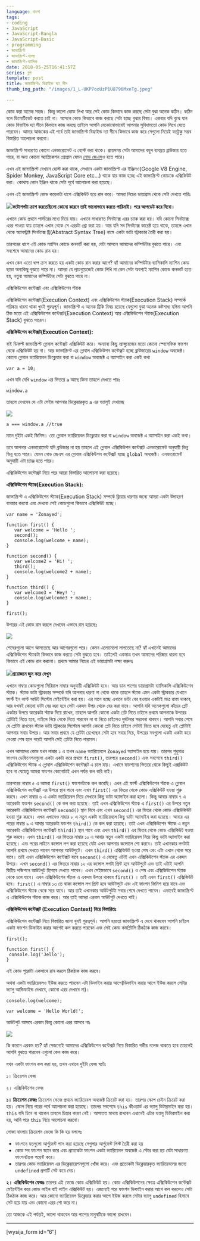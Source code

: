 ```yaml
---
language: বাংলা
tags:
- coding
- JavaScript
- JavaScript-Bangla
- JavaScript-Basic
- programming
- জাভাস্ক্রিপ্ট
- জাভাস্ক্রিপ্ট-বাংলা
- জাভাস্ক্রিপ্ট-ব্যাসিক
date: 2018-05-25T16:41:57Z
series: ব্লগ
template: post
title: জাভাস্ক্রিপ্টঃ বিহ্যাইন্ড দ্যা সীন
thumb_img_path: "/images/1_L-UKP7ooUzP1U8796MxeTg.jpeg"

---
```

কোড করা অনেক সহজ। কিন্তু ভালো কোড লিখা আর সেই কোড কিভাবে কাজ করছে সেটা বুঝা অনেক কঠিন। কঠিন বলে ডিমোটিভেট করতে চাই না। আসলে কোড কিভাবে কাজ করছে সেটা হচ্ছে বুঝার বিষয়। একবার যদি বুঝে যান কোড বিহ্যাইন্ড দ্যা সীনে কিভাবে কাজ করছে তাইলে আপনি যেকোনোভাবেই আপনার সুবিধামতো কোড লিখে যেতে পারবেন। আমার আজকের এই পর্বে তাই জাভাস্ক্রিপ্ট বিহ্যাইন্ড দ্যা সীনে কিভাবে কাজ করে সেগুলো নিয়েই যতটুকু সম্ভব বিস্তারিত আলোচনা করবো।

জাভাস্ক্রিপ্ট সাধারণত কোনো এনভারোমেন্ট এ হোস্ট করা থাকে। প্রায়সময় সেটা আমাদের বহুল ব্যবহ্রত ব্রাউজার হতে পারে, বা অন্য কোনো অ্যাপ্লিকেশন প্রোগ্রাম যেমন [নোড জেএস](https://with.zonayed.me/%e0%a6%aa%e0%a7%8d%e0%a6%b0%e0%a7%8b%e0%a6%97%e0%a7%8d%e0%a6%b0%e0%a6%be%e0%a6%ae%e0%a6%bf%e0%a6%82/%e0%a6%9c%e0%a7%87%e0%a6%8f%e0%a6%b8-%e0%a6%aa%e0%a7%8d%e0%a6%b0%e0%a7%8b%e0%a6%97%e0%a7%8d%e0%a6%b0%e0%a6%be%e0%a6%ae%e0%a6%bf%e0%a6%82/%e0%a6%a8%e0%a7%8b%e0%a6%a1-%e0%a6%9c%e0%a7%87%e0%a6%8f%e0%a6%b8-%e0%a6%a8%e0%a6%bf%e0%a7%9f%e0%a7%87-%e0%a6%b8%e0%a6%ac-%e0%a6%95%e0%a6%bf%e0%a6%9b%e0%a7%81/)ও হতে পারে।

এখন এই জাভাস্ক্রিপ্ট যেখানে হোস্ট করা থাকে, সেখানে একটা জাভাস্ক্রিপ্ট এর ইঞ্জিনও(Google V8 Engine, Spider Monkey, JavaScript Core etc…) থাকে যার কাজ হচ্ছে এই জাভাস্ক্রিপ্ট কোডকে এক্সিকিউট করা। কোথায় কোন ইঞ্জিন থাকে সেটা পূর্বে আলোচনা করা হয়েছে।

এখন এই জাভাস্ক্রিপ্ট কোড কয়েকটা ধাপে এক্সিকিউট হয়ে রান করে। আমরা নিচের ডায়াগ্রাম থেকে সেটা দেখতে পারিঃ

![](https://cdn-images-1.medium.com/max/800/1*6hxSzZC9K0wZUXygi03CJg.png)**ফটোশপটা ক্রাশ করতেছিলো কোনো কারনে তাই ভালোভাবে করতে পারিনাই। পরে আপডেট করে দিবো।**

এখানে কোড প্রথমে পার্সারের মধ্যে দিয়ে যায়। এখানে সাধারণত সিনট্যাক্স এরর চ্যাক করা হয়। যদি কোনো সিনট্যাক্স এরর পাওয়া যায় তাহলে এখান থেকে সে এররটা থ্রো করা হয়। আর যদি সব সিনট্যাক্স কারেক্ট হয়ে থাকে, তাহলে এখান থেকে অ্যাবস্ট্রাক্ট সিনট্যাক্স ট্রি(Abstract Syntax Tree) নামে একটা ডাটা স্ট্রাকচার তৈরী করা হয়।

তারপরের ধাপে এই কোড ম্যাশিন কোডে কনভার্ট করা হয়, যেটা আসলে আমাদের কম্পিউটার বুঝতে পারে। এবং সবশেষে আমাদের কোড রান হয়।

এখন কেন এতো ধাপ ক্রস করতে হয় একটা কোড রান করার আগে? হ্যাঁ আমাদের কম্পিউটার ব্যাসিকালি ম্যাশিন কোড ছাড়া অন্যকিছু বুঝতে পারে না। আমরা যে ল্যাংগুয়েজেই কোড লিখি না কেন সেটা অবশ্যই ম্যাশিন কোডে কনভার্ট হতে হয়, নতুবা আমাদের কম্পিউটার সেটা বুঝতে পারে না।

এক্সিকিউশেন কন্টেক্সট এবং এক্সিকিউশেন স্ট্যাক

এক্সিকিউশেন কন্টেক্সট(Execution Context) এবং এক্সিকিউশেন স্ট্যাক(Execution Stack) সম্পর্কে পরিষ্কার ধারনা থাকা খুবই গুরত্বপূর্ন। জাভাস্ক্রিপ্ট এ অনেক ট্রিকি বিষয় রয়েছে যেগুলো বুঝা অনেক কষ্টসাধ্য যদিনা আপনি ঠিক মতো এই এক্সিকিউশেন কন্টেক্সট(Execution Context) আর এক্সিকিউশেন স্ট্যাক(Execution Stack) বুঝতে পারেন।

**এক্সিকিউশেন কন্টেক্সট(Execution Context):**

বাই ডিফল্ট জাভাস্ক্রিপ্ট গ্লোবাল কন্টেক্সট এক্সিকিউট করে। অন্যান্য কিছু ল্যাঙ্গুয়েজের মতো কোনো স্পেসেফিক ফাংশন থেকে এক্সিকিউট হয় না। আর জাভাস্ক্রিপ্ট এর গ্লোবাল এক্সিকিউশন কন্টেক্সট হচ্ছে ব্রাউজারের `window` অবজেক্ট। কোনো গ্লোবাল ভ্যারিয়েবল ডিক্লেয়ার করা বা `window` অবজেক্ট এ অ্যাসাইন করা একই কথা

    var a = 10;

এখন যদি দেখি `window` এর ভিতরে `a` আছে কিনা তাহলে দেখতে পারঃ

    window.a

তাহলে দেখবেন যে এটা সেইম আপনার ডিক্লেয়ারকৃত `a` এর ভ্যালুই দেখাচ্ছে

![](https://cdn-images-1.medium.com/max/800/1*YVLr_m0HE6gYv0aJnwhkNg.png)

    a === window.a //true

মানে দুইটা একই জিনিস। তো গ্লোবাল ভ্যারিয়েবল ডিক্লেয়ার করা বা `window` অবজেক্ট এ অ্যাসাইন করা একই কথা।

তবে আপনার এনভারোমেন্ট যদি ব্রাউজার না হয় তাহলে এই গ্লোবাল এক্সিকিউশন কন্টেক্সট এনভারোমেন্ট অনুযায়ী ভিন্ন ভিন্ন হতে পারে। যেমন নোড জেএস এর গ্লোবাল এক্সিকিউশন কন্টেক্সট হচ্ছে `global` অবজেক্ট। এনভারোমেন্ট অনুযায়ী এটা চ্যাঞ্জ হতে পারে।

এক্সিকিউশেন কন্টেক্সট নিয়ে পরে আরো বিস্তারিত আলোচনা করা হয়েছে।

**এক্সিকিউশেন স্ট্যাক(Execution Stack):**

জাভাস্ক্রিপ্ট এ এক্সিকিউশেন স্ট্যাক(Execution Stack) সম্পর্কে ক্লিয়ার ধারণার জন্যে আমরা একটা উদাহরণ ব্যবহার করবো এবং দেখবো সেই কোডগুলো কিভাবে এক্সিকিউট হচ্ছে।

    var name = 'Zonayed';

    function first() {
       var welcome = 'Hello ';
       second();
       console.log(welcome + name);
    }

    function second() {
       var welcome2 = 'Hi! ';
       third();
       console.log(welcome2 + name);
    }

    function third() {
       var welcome3 = 'Hey! ';
       console.log(welcome3 + name);
    }

    first();

উপরের এই কোড রান করলে দেখবেন এভাবে রান হয়েছেঃ

![](https://cdn-images-1.medium.com/max/800/1*L7GmbhbipE25Dbu6i4r7RA.png)

শেষেরগুলো আগে আসতেছে আর আগেরগুলো পরে। কেমন এলোমেলো লাগতেছে না? হ্যাঁ এখানেই আমাদের এক্সিকিউশেন স্ট্যাকটা কিভাবে কাজ করতে সেটা বুঝতে হবে। তাইলেই একমাত্র তখন আমাদের পরিষ্কার ধারনা হবে কিভাবে এই কোড রান করলো। প্রথমে আমার নিচের এই ডায়াগ্রামটা লক্ষ্য করুনঃ

![](https://cdn-images-1.medium.com/max/800/1*kSGrVKeWSeyut11ErT2_nA.png)**প্রয়োজনে জুম করে দেখুন**

এখানে নাম্বার কোডগুলো সিরিয়াল নাম্বার অনুযায়ী এক্সিকিউট হবে। আর ডান পাশের ডায়াগ্রামটা ব্যাসিকালি এক্সিকিউশেন স্ট্যাক। স্ট্যাক ডাটা স্ট্রাকচার সম্পর্কে যদি আপনার ধারণা না থেকে থাকে তাহলে স্ট্যাক এমন একটা স্ট্রাকচার যেখানে ফার্স্ট ইন লাস্ট আউট সিস্টেম মেইন্টেইন করা হয়। এর মানে হচ্ছে এখানে ডাটা বের হওয়ার একটাই মাত্র রাস্তা থাকবে, আর যখনই কোনো ডাটা বের করা হবে সেটা একদম উপর থেকে বের করা যাবে। আপনি যদি অনেকগুলো কাঁচের প্লেট একটার উপরে আরেকটা স্ট্যাক দিয়ে রাখেন, তাহলে আপনি কোনো একটা প্লেট নিতে চাইলে প্রথমে আপনাকে উপরের প্লেটটাই নিতে হবে, নাইলে নিচে থেকে নিতে পারবেন না বা নিতে চাইলেও দুর্ঘটনার সম্ভাবনা থাকবে। আপনি সবার শেষে যে প্লেটটা রাখবেন স্ট্যাক ডাটা স্ট্রাকচার সিস্টেমে আপনি কোনো প্লেট নিতে চাইলে সেটাই নিতে হবে যেহেতু এই প্লেটটাই আপনার সবার উপরে। আর সবার প্রথমে যে প্লেটটা রেখেছেন সেটা হবে সবার নিচে, উপরের সবগুলো একটা একটা করে নেওয়া শেষ হলে পরেই আপনি সেই প্লেটটা নিতে পারবেন।

এখন আমাদের কোড যখন নাম্বার ১ এ তখন `name` ভ্যারিয়েবলে `Zonayed` অ্যাসাইন হয়ে যায়। তারপর শুধুমাত্র ফাংশন ডেফিনেশনগুলো একটা একটা করে প্রথমে `first()`, তারপরে `second()` এবং সবশেষে `third()` এক্সিকিউশেন স্ট্যাক এ গ্লোবাল এক্সিকিউশেন কন্টেক্সট এ চলে যায়। এখানে ফাংশনের ভিতরে থেকে কিছুই এক্সকিউট হবে না যেহেতু আমরা ফাংশন কোনোটাই এখন পর্যন্ত কল করি নাই।

তারপরের নাম্বার ৫ এ আমরা `first()` ফাংশনটাকে কল করেছি। এখন এই ফার্স্ট এক্সিকিউশেন স্ট্যাক এ গ্লোবাল এক্সিকিউশেন কন্টেক্সট এর উপরে স্থান পাবে এবং এখন `first()` এর ভিতর থেকে কোড এক্সিকিউট হওয়া শুরু করবে। এখন নাম্বার ৬ এ একটা ভ্যারিয়েবল নিয়ে সেখানে কিছু ডাটা অ্যাসাইন করা হলো। কিন্তু আবার নাম্বার ৭ এ আরেকটা ফাংশন `second()` কে কল করা হয়েছে। তাই এখন এক্সিকিউশেন স্ট্যাক এ `first()` এর উপরে নতুন আরেকটা এক্সিকিউশেন কন্টেক্সট `second()` স্থান নিবে এবং এখন `second()` এর ভিতর থেকে কোড এক্সিউকিউট হওয়া শুরু করবে। এখন এখানেও নাম্বার ৮ এ নতুন একটা ভ্যারিয়েবলে কিছু ডাটা অ্যাসাইন করা হয়েছে। আবার এর পরের নাম্বার ৯ এ আবার আরেকটা ফাংশন `third()` কে কল করা হয়েছে। তাই এখন এক্সিকিউশেন স্ট্যাক এ নতুন আরেকটা এক্সিকিউশেন কন্টেক্সট `third()` স্থান পাবে এবং এখন `third()` এর ভিতর থেকে কোড এক্সিকিউট হওয়া শুরু করবে। এখন `third()` এর ভিতরে নাম্বার ১০ এ আবার নতুন একটা ভ্যারিয়েবল নিয়ে কিছু ডাটা অ্যাসাইন করা হয়েছে। এবং পরের লাইনে কন্সোল লগ করা হয়েছে যেটা এখন আপনার কন্সোলে শো করবে। তাই এখানকার লগটাই আপনি প্রথমে দেখতে পাবেন আপনার আউটপুটে। এখন `third()` এক্সিকিউট হওয়া শেষ এবং এটা এখান থেকে সরে যাবে। তাই এখন এক্সিকিউশেন কন্টেক্সট যাবে `second()` এ যেহেতু এটাই এখন এক্সিকিউশেন স্ট্যাক এর একদম উপরে। এখন `second()` এর ভিতরে নাম্বার ১২ এর কন্সোল লগটা প্রিন্ট হবে আউটপুটে এবং তাই এটাই আপনি দ্বিতীয় পজিশনে আউটপুট হিসাবে দেখতে পাবেন। এখন সেইমভাবে `second()` ও শেষ এবং এক্সিকিউশেন স্ট্যাক থেকে চলে যাবে। এখন এক্সিকিউশেন স্ট্যাক এ একদম উপরে থাকবে `first()` । তাই এখন `first()` এক্সিকিউট হবে। `first()` এ নাম্বার ১৩ তে থাকা কন্সোল লগ প্রিন্ট হবে আউটপুটে এবং এই ফাংশন ফিনিশ হয়ে যাবে এবং এক্সিকিউশেন স্ট্যাক থেকে সরে যাবে। আর তাই এখানকার আউটপুটটা সবার শেষে দেখতে পাবেন। এভাবেই জাভাস্ক্রিপ্ট এ এক্সিকিউশেন স্ট্যাক কাজ করে। আর তাই আমরা এরকম আউটপুট দেখতে পাই।

**এক্সিকিউশেন কন্টেক্সট (Execution Context) নিয়ে বিস্তারিতঃ**

এক্সিকিউশেন কন্টেক্সট নিয়ে বিস্তারিত জানা খুবই গুরত্বপূর্ন। আপনি হয়তো জাভাস্ক্রিপ্ট এ দেখে থাকবেন আপনি চাইলে একটা ফাংশন ডিফাইন করার আগেই কল করতে পারবেন এবং সেই কোড কমপ্লিটলি ঠিকঠাক কাজ করবে।

    first();

    function first() {
     console.log('Jello');
    }

এই কোড পুরোটা একসাথে রান করলে ঠিকঠাক কাজ করবে।

অথবা একটা ভ্যারিয়েবলও ইউজ করতে পারবেন এটা ডিফাইন করার আগে(ডিফাইন করার আগে ইউজ করলে সেটার ভ্যালু আন্ডিফাইন্ড দেখাবে, কোনো এরর দেখাবে না)।

    console.log(welcome);

    var welcome = 'Hello World!';

আউটপুট আসবে এরকম কিন্তু কোনো এরর আসবে নাঃ

![](https://cdn-images-1.medium.com/max/800/1*RMEC3dJ4qD9bU3SQM_jOyw.png)

কি কারনে এরকম হয়? হ্যাঁ সেজন্যেই আমাদের এক্সিকিউশেন কন্টেক্সট নিয়ে বিস্তারিত গভীর নলেজ থাকতে হবে তাহলেই আপনি বুঝতে পারবেন এগুলো কেন কাজ করে।

যখন একটা ফাংশন কল করা হয়, তখন এখানে দুইটা ফেজ ঘটেঃ

১। ক্রিয়েশন ফেজ

২। এক্সিকিউশেন ফেজ

**১। ক্রিয়েশন ফেজঃ** ক্রিয়েশন ফেজে প্রথমে ভ্যারিয়েবল অবজেক্ট ক্রিয়েট করা হয়। তারপর স্কোপ চেইন ক্রিয়েট করা হয়। স্কোপ নিয়ে পরের পর্বে আলোচনা করা হয়েছে। তারপর সবশেষে `this` কীওয়ার্ড এর ভ্যালু ডিটারমাইন করা হয়। `this` যদি চিনে না থাকেন তাহলে চিন্তার কারণ নেই। আপাতত মাথায় রাখবেন এখানেই এটার ভ্যালু ডিটারমাইন করা হয়, আমি পরে `this` নিয়ে আলোচনা করবো।

সোজা বাংলায় ক্রিয়েশন ফেজে কি কি হয় বললেঃ

* ফাংশনে যতগুলো আর্গুমেন্ট পাস করা হয়েছে সেগুলার আর্গুমেন্ট লিস্ট তৈরী করা হয়
* কোড সব ফাংশন স্ক্যান করে এবং প্রত্যেকটা ফাংশন একটা ভ্যারিয়েবল অবজেক্ট এ স্টোর করা হয় যেটা সাধারণত ফাংশনটাকে পয়েন্ট করে।
* তারপর কোড ভ্যারিয়েবল এর ডিক্লেয়ারেশনগুলো খোঁজ করে। এবং প্রত্যেকটা ডিক্লেয়ারকৃত ভ্যারিয়েবলের জন্যে `undefined` প্রপার্টি সেট করে দেয়।

**২। এক্সিকিউশেন ফেজঃ** তারপর এই ফেজে কোড এক্সিকিউট হয়। কোড এক্সিকিউশনের ক্ষেত্রে এক্সিকিউশেন কন্টেক্সট মেইন্টেইন করে কোড লাইন বাই লাইন এক্সিকিউট হয়। এজন্যেই পরে ফাংশন ডিফাইন করার আগে কল করলেও সেটা ঠিকঠাক কাজ করে। আর কোনো ভ্যারিয়েবল ডিক্লেয়ার করার আগে ইউজ করলে সেটার ভ্যালু `undefined` হিসাবে সেট হয়ে যায় এবং কোনো এরর শো করে না।

তো আজকে এই পর্যন্তই, ভালো থাকবেন আর পাশের মানুষটিকে ভালো রাখবেন।

***

\[wysija_form id=”6″\]